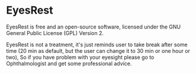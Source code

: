 # EyesRest

EyesRest is free and an open-source software, licensed under the GNU General Public License (GPL) Version 2.

EyesRest is not a treatment, it's just reminds user to take break after some time (20 min as default, but the user can change it to 30 min or one hour or two), So if you have problem with your eyesight please go to Ophthalmologist and get some professional advice.


